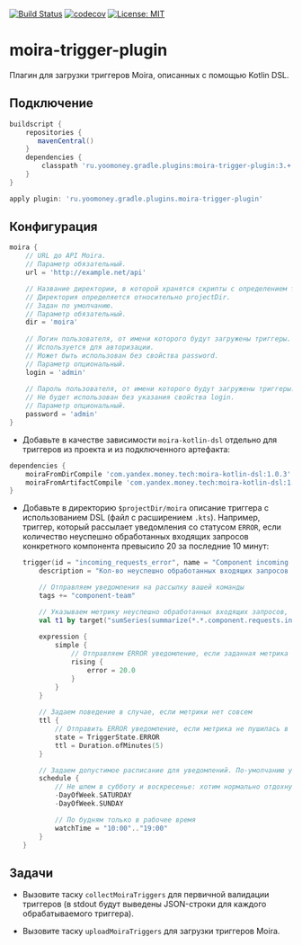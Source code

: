 [![Build Status](https://travis-ci.com/yoomoney/moira-trigger-plugin.svg?branch=master)](https://travis-ci.com/yoomoney/moira-trigger-plugin)
[![codecov](https://codecov.io/gh/yoomoney/moira-trigger-plugin/branch/master/graph/badge.svg)](https://codecov.io/gh/yoomoney/moira-trigger-plugin)
[![License: MIT](https://img.shields.io/badge/License-MIT-yellow.svg)](https://opensource.org/licenses/MIT)

# moira-trigger-plugin

Плагин для загрузки триггеров Moira, описанных с помощью Kotlin DSL.

## Подключение

```groovy
buildscript {
    repositories {  
       mavenCentral()
    }
    dependencies {
        classpath 'ru.yoomoney.gradle.plugins:moira-trigger-plugin:3.+'
    }
}

apply plugin: 'ru.yoomoney.gradle.plugins.moira-trigger-plugin'
```

## Конфигурация

```groovy
moira {
    // URL до API Moira.
    // Параметр обязательный.
    url = 'http://example.net/api'

    // Название директории, в которой хранятся скрипты с определением триггеров. 
    // Директория определяется относительно projectDir.
    // Задан по умолчанию.
    // Параметр обязательный.
    dir = 'moira' 
    
    // Логин пользователя, от имени которого будут загружены триггеры.
    // Используется для авторизации.
    // Может быть использован без свойства password.
    // Параметр опциональный.
    login = 'admin'
    
    // Пароль пользователя, от имени которого будут загружены триггеры.
    // Не будет использован без указания свойства login.
    // Параметр опциональный.
    password = 'admin'
}
```

* Добавьте в качестве зависимости `moira-kotlin-dsl` отдельно для триггеров из проекта и из подключенного артефакта:
```groovy
dependencies {
    moiraFromDirCompile 'com.yandex.money.tech:moira-kotlin-dsl:1.0.3'
    moiraFromArtifactCompile 'com.yandex.money.tech:moira-kotlin-dsl:1.0.3'
}  
```

* Добавьте в директорию `$projectDir/moira` описание триггера с использованием DSL (файл с расширением `.kts`).
   Например, триггер, который рассылает уведомления со статусом `ERROR`, если количество неуспешно обработанных входящих 
   запросов конкретного компонента превысило 20 за последние 10 минут:
   ```kotlin
   trigger(id = "incoming_requests_error", name = "Component incoming requests error count") {
       description = "Кол-во неуспешно обработанных входящих запросов за последние 10 минут превысило допустимый порог"
   
       // Отправляем уведомления на рассылку вашей команды
       tags += "component-team"
   
       // Указываем метрику неуспешно обработанных входящих запросов, суммируем за последние 10 минут и по всем хостам
       val t1 by target("sumSeries(summarize(*.*.component.requests.incoming.*.*.process_time.error.count, '10m', 'sum', false))")
       
       expression {
           simple {
               // Отправляем ERROR уведомление, если заданная метрика превысила допустимое пороговое значение (20)
               rising {
                   error = 20.0
               }
           }
       }  
       
       // Задаем поведение в случае, если метрики нет совсем 
       ttl {
           // Отправить ERROR уведомление, если метрика не пушилась в течение 5 минут
           state = TriggerState.ERROR
           ttl = Duration.ofMinutes(5)
       }
   
       // Задаем допустимое расписание для уведомлений. По-умолчанию уведомления отправляются 24/7.
       schedule {
           // Не шлем в субботу и воскресенье: хотим нормально отдохнуть на выходных
           -DayOfWeek.SATURDAY
           -DayOfWeek.SUNDAY
   
           // По будням только в рабочее время
           watchTime = "10:00".."19:00"
       }
   }
   ```

## Задачи

* Вызовите таску `collectMoiraTriggers` для первичной валидации триггеров (в stdout будут выведены JSON-строки для 
   каждого обрабатываемого триггера).

* Вызовите таску `uploadMoiraTriggers` для загрузки триггеров Moira.
